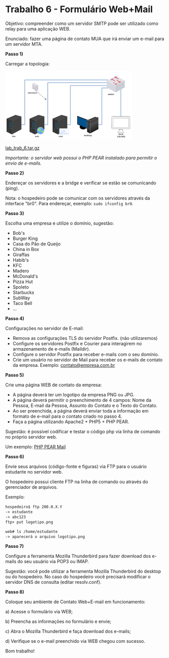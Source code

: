 # Trabalho 6 - Formulário Web+Mail

Objetivo: compreender como um servidor SMTP pode ser utilizado como relay para uma aplicação WEB.

Enunciado: fazer uma página de contato MUA que irá enviar um e-mail para um servidor MTA.

**Passo 1)**

Carregar a topologia: 

![](lab_trab_6.png)

[lab_trab_6.tar.gz](lab_trab_6.tar.gz)

*Importante: o servidor web possui o PHP PEAR instalado para permitir o envio de e-mails.*

**Passo 2)**

Endereçar os servidores e a bridge e verificar se estão se comunicando (ping).

Nota: o hospedeiro pode se comunicar com os servidores através da interface "br0". Para endereçar, exemplo: `sudo ifconfig br0`.

**Passo 3)**

Escolha uma empresa e utilize o domínio, sugestão:
- Bob's
- Burger King
- Casa do Pão de Queijo
- China in Box
- Giraffas
- Habib's
- KFC
- Madero
- McDonald's
- Pizza Hut
- Spoleto
- Starbucks
- SubWay
- Taco Bell
- ...

**Passo 4)**

Configurações no servidor de E-mail:
- Remova as configurações TLS do servidor Postfix. (não utilizaremos)
- Configure os servidores Postfix e Courier para interagirem no armazenamento de e-mails (Maildir).
- Configure o servidor Postfix para receber e-mails com o seu domínio.
- Crie um usuário no servidor de Mail para receber os e-mails de contato da empresa. Exemplo: contato@empresa.com.br

**Passo 5)**

Crie uma página WEB de contato da empresa:
- A página deverá ter um logotipo da empresa PNG ou JPG.
- A página deverá permitir o preenchimento de 4 campos: Nome da Pessoa, E-mail da Pessoa, Assunto do Contato e o Texto do Contato.
- Ao ser preenchida, a página deverá enviar toda a informação em formato de e-mail para o contato criado no passo 4.
- Faça a página utilizando Apache2 + PHP5 + PHP PEAR.

Sugestão: é possível codificar e testar o código php via linha de comando no próprio servidor web.

Um exemplo: [PHP PEAR Mail](https://www.authsmtp.com/php-pear-mail/)

**Passo 6)**

Envie seus arquivos (código-fonte e figuras) via FTP para o usuário estudante no servidor web.

O hospedeiro possui cliente FTP na linha de comando ou através do gerenciador de arquivos. 

Exemplo:

```
hospedeiro$ ftp 200.0.X.Y
-> estudante
-> abc123
ftp> put logotipo.png
```

```
web# ls /home/estudante
-> aparecerá o arquivo logotipo.png
```

**Passo 7)**

Configure a ferramenta Mozilla Thunderbird para fazer download dos e-mails do seu usuário via POP3 ou IMAP.

Sugestão: você pode utilizar a ferramenta Mozilla Thunderbird do desktop ou do hospedeiro. No caso do hospedeiro você precisará modificar o servidor DNS de consulta (editar resolv.conf).

**Passo 8)**

Coloque seu ambiente de Contato Web+E-mail em funcionamento:

a) Acesse o formulário via WEB;

b) Preencha as informações no formulário e envie;

c) Abra o Mozilla Thunderbird e faça download dos e-mails;

d) Verifique se o e-mail preenchido via WEB chegou com sucesso. 

Bom trabalho!

